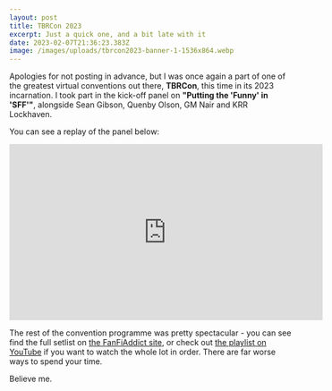 ```yaml
---
layout: post
title: TBRCon 2023
excerpt: Just a quick one, and a bit late with it
date: 2023-02-07T21:36:23.383Z
image: /images/uploads/tbrcon2023-banner-1-1536x864.webp
---
```

Apologies for not posting in advance, but I was once again a part of one of the greatest virtual conventions out there, **TBRCon**, this time in its 2023 incarnation. I took part in the kick-off panel on **"Putting the 'Funny' in 'SFF'"**, alongside Sean Gibson, Quenby Olson, GM Nair and KRR Lockhaven.

Y﻿ou can see a replay of the panel below:

<iframe width="560" height="315" src="https://www.youtube-nocookie.com/embed/lUJPJOQAnM8" title="YouTube video player" frameborder="0" allow="accelerometer; autoplay; clipboard-write; encrypted-media; gyroscope; picture-in-picture; web-share" allowfullscreen></iframe>

T﻿he rest of the convention programme was pretty spectacular - you can see find the full setlist on [the FanFiAddict site](https://fanfiaddict.com/tbrcon2023/), or check out [the playlist on YouTube](https://youtube.com/playlist?list=PLSRMtzayhbWzgKGtnsmnUgQVxMdpKB_bA) if you want to watch the whole lot in order. There are far worse ways to spend your time.

B﻿elieve me.